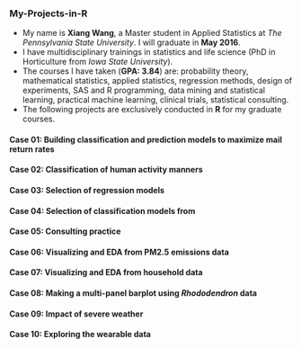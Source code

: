 ### My-Projects-in-R

- My name is **Xiang Wang**, a Master student in Applied Statistics at *The Pennsylvania State University*. I will graduate in **May 2016**. 
- I have multidisciplinary trainings in statistics and life science (PhD in Horticulture from *Iowa State University*). 
- The courses I have taken (**GPA: 3.84**) are: probability theory, mathematical statistics, applied statistics, regression methods, design of experiments, SAS and R programming, data mining and statistical learning, practical machine learning, clinical trials, statistical consulting.
- The following projects are exclusively conducted in **R** for my graduate courses.

#### Case 01: Building classification and prediction models to maximize mail return rates

#### Case 02: Classification of human activity manners 

#### Case 03: Selection of regression models 

#### Case 04: Selection of classification models from  

#### Case 05: Consulting practice

#### Case 06: Visualizing and EDA from PM2.5 emissions data

#### Case 07: Visualizing and EDA from household data

#### Case 08: Making a multi-panel barplot using *Rhododendron* data 

#### Case 09: Impact of severe weather

#### Case 10: Exploring the wearable data
